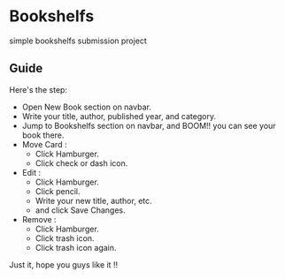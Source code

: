 # Bookshelfs
simple bookshelfs submission project
## Guide
Here's the step:
- Open New Book section on navbar.
- Write your title, author, published year, and category.
- Jump to Bookshelfs section on navbar, and BOOM!! you can see your book there.
- Move Card :
  - Click Hamburger.
  - Click check or dash icon.
- Edit :
  - Click Hamburger.
  - Click pencil.
  - Write your new title, author, etc.
  - and click Save Changes.
- Remove :
  - Click Hamburger.
  - Click trash icon.
  - Click trash icon again.

Just it, hope you guys like it !!
